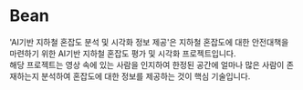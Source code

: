 # Bean
'AI기반 지하철 혼잡도 분석 및 시각화 정보 제공'은 지하철 혼잡도에 대한 안전대책을 마련하기 위한 AI기반 지하철 혼잡도 평가 및 시각화 프로젝트입니다.   
해당 프로젝트는 영상 속에 있는 사람을 인지하여 한정된 공간에 얼마나 많은 사람이 존재하는지 분석하여 혼잡도에 대한 정보를 제공하는 것이 핵심 기술입니다.
